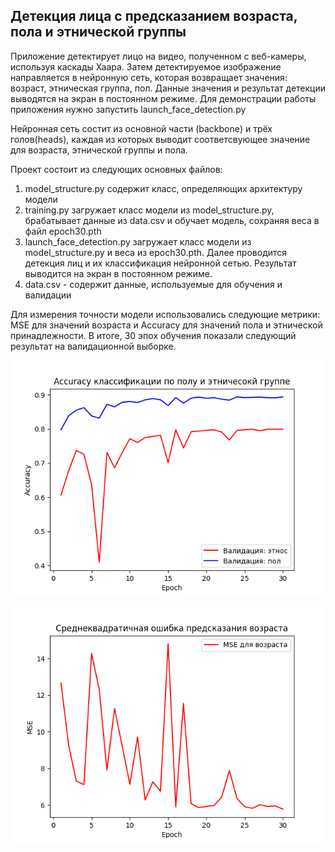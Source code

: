 ## Детекция лица с предсказанием возраста, пола и этнической группы
Приложение детектирует лицо на видео, полученном с веб-камеры, используя каскады Хаара. Затем детектируемое изображение направляется в нейронную сеть, которая возвращает значения: возраст, этническая группа, пол. Данные значения и результат детекции выводятся на экран в постоянном режиме. Для демонстрации работы приложения нужно запустить launch_face_detection.py

Нейронная сеть состит из основной части (backbone) и трёх голов(heads), каждая из которых выводит соответсвующее значение для возраста, этнической группы и пола.

Проект состоит из следующих основных файлов:
1. model_structure.py содержит класс, определяющих архитектуру модели
2. training.py загружает класс модели из model_structure.py, брабатывает данные из data.csv и обучает модель, сохраняя веса в файл epoch30.pth
3. launch_face_detection.py загружает класс модели из model_structure.py и веса из epoch30.pth. Далее проводится детекция лиц и их классификация нейронной сетью. Результат выводится на экран в постоянном режиме.
4. data.csv - содержит данные, используемые для обучения и валидации

Для измерения точности модели использовались следующие метрики: MSE для значений возраста и Accuracy для значений пола и этнической принадлежности. В итоге, 30 эпох обучения показали следующий результат на валидационной выборке.

![alt text](https://raw.githubusercontent.com/MikhailKuzm/Face_detect/main/Accuracy.png)

![alt text](https://raw.githubusercontent.com/MikhailKuzm/Face_detect/main/MSE.png)

